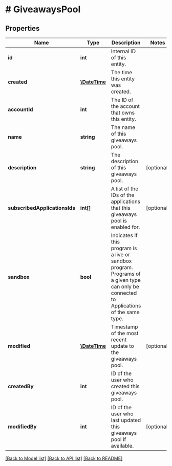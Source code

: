 # # GiveawaysPool

## Properties

Name | Type | Description | Notes
------------ | ------------- | ------------- | -------------
**id** | **int** | Internal ID of this entity. | 
**created** | [**\DateTime**](\DateTime.md) | The time this entity was created. | 
**accountId** | **int** | The ID of the account that owns this entity. | 
**name** | **string** | The name of this giveaways pool. | 
**description** | **string** | The description of this giveaways pool. | [optional] 
**subscribedApplicationsIds** | **int[]** | A list of the IDs of the applications that this giveaways pool is enabled for. | [optional] 
**sandbox** | **bool** | Indicates if this program is a live or sandbox program. Programs of a given type can only be connected to Applications of the same type. | 
**modified** | [**\DateTime**](\DateTime.md) | Timestamp of the most recent update to the giveaways pool. | [optional] 
**createdBy** | **int** | ID of the user who created this giveaways pool. | 
**modifiedBy** | **int** | ID of the user who last updated this giveaways pool if available. | [optional] 

[[Back to Model list]](../../README.md#documentation-for-models) [[Back to API list]](../../README.md#documentation-for-api-endpoints) [[Back to README]](../../README.md)


